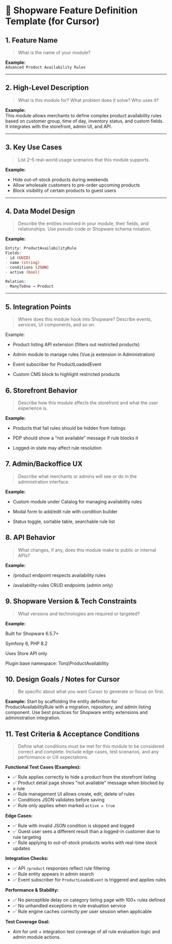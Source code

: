 # 🧱 Shopware Feature Definition Template (for Cursor)

## 1. Feature Name
> What is the name of your module?

**Example:**  
`Advanced Product Availability Rules`

---

## 2. High-Level Description
> What is this module for? What problem does it solve? Who uses it?

**Example:**  
This module allows merchants to define complex product availability rules based on customer group, time of day, inventory status, and custom fields. It integrates with the storefront, admin UI, and API.

---

## 3. Key Use Cases
> List 2–5 real-world usage scenarios that this module supports.

**Example:**
- Hide out-of-stock products during weekends
- Allow wholesale customers to pre-order upcoming products
- Block visibility of certain products to guest users

---

## 4. Data Model Design
> Describe the entities involved in your module, their fields, and relationships. Use pseudo-code or Shopware schema notation.

**Example:**
```php
Entity: ProductAvailabilityRule
Fields:
- id (UUID)
- name (string)
- conditions (JSON)
- active (bool)

Relation:
- ManyToOne → Product
```
--- 

## 5. Integration Points
> Where does this module hook into Shopware? Describe events, services, UI components, and so on.

Example:

- Product listing API extension (filters out restricted products)

- Admin module to manage rules (Vue.js extension in Administration)

- Event subscriber for ProductLoadedEvent

- Custom CMS block to highlight restricted products

## 6. Storefront Behavior
> Describe how this module affects the storefront and what the user experience is.

**Example:**

- Products that fail rules should be hidden from listings

- PDP should show a “not available” message if rule blocks it

- Logged-in state may affect rule resolution


## 7. Admin/Backoffice UX
> Describe what merchants or admins will see or do in the administration interface.

**Example:**

- Custom module under Catalog for managing availability rules

- Modal form to add/edit rule with condition builder

- Status toggle, sortable table, searchable rule list


## 8. API Behavior
> What changes, if any, does this module make to public or internal APIs?

**Example:**

- /product endpoint respects availability rules

- /availability-rules CRUD endpoints (admin only)

## 9. Shopware Version & Tech Constraints
> What versions and technologies are required or targeted?

**Example:**

Built for Shopware 6.5.7+

Symfony 6, PHP 8.2

Uses Store API only

Plugin base namespace: Torq\ProductAvailability


## 10. Design Goals / Notes for Cursor
> Be specific about what you want Cursor to generate or focus on first.

**Example:**
Start by scaffolding the entity definition for ProductAvailabilityRule with a migration, repository, and admin listing component. Use best practices for Shopware entity extensions and administration integration.

## 11. Test Criteria & Acceptance Conditions
> Define what conditions must be met for this module to be considered correct and complete. Include edge cases, test scenarios, and any performance or UX expectations.

**Functional Test Cases (Examples):**
- ✅ Rule applies correctly to hide a product from the storefront listing
- ✅ Product detail page shows "not available" message when blocked by a rule
- ✅ Rule management UI allows create, edit, delete of rules
- ✅ Conditions JSON validates before saving
- ✅ Rule only applies when marked `active = true`

**Edge Cases:**
- ✅ Rule with invalid JSON condition is skipped and logged
- ✅ Guest user sees a different result than a logged-in customer due to rule targeting
- ✅ Rule applying to out-of-stock products works with real-time stock updates

**Integration Checks:**
- ✅ API `/product` responses reflect rule filtering
- ✅ Rule entity appears in admin search
- ✅ Event subscriber for `ProductLoadedEvent` is triggered and applies rules

**Performance & Stability:**
- ✅ No perceptible delay on category listing page with 100+ rules defined
- ✅ No unhandled exceptions in rule evaluation service
- ✅ Rule engine caches correctly per user session when applicable

**Test Coverage Goal:**
- Aim for unit + integration test coverage of all rule evaluation logic and admin module actions.


